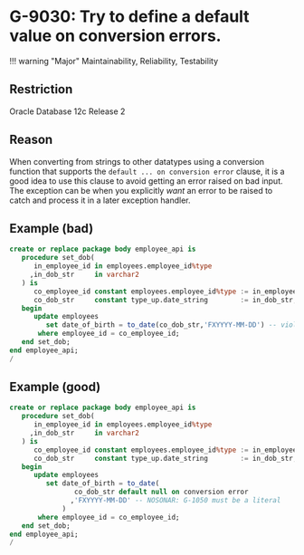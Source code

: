 # G-9030: Try to define a default value on conversion errors.

!!! warning "Major"
    Maintainability, Reliability, Testability

## Restriction

Oracle Database 12c Release 2

## Reason

When converting from strings to other datatypes using a conversion function that supports the `default ... on conversion error` clause, it is a good idea to use this clause to avoid getting an error raised on bad input. The exception can be when you explicitly *want* an error to be raised to catch and process it in a later exception handler.

## Example (bad)

``` sql
create or replace package body employee_api is
   procedure set_dob(
      in_employee_id in employees.employee_id%type
     ,in_dob_str     in varchar2
   ) is
      co_employee_id constant employees.employee_id%type := in_employee_id;
      co_dob_str     constant type_up.date_string        := in_dob_str;
   begin
      update employees
         set date_of_birth = to_date(co_dob_str,'FXYYYY-MM-DD') -- violates also G-1050
       where employee_id = co_employee_id;
   end set_dob;
end employee_api;
/
```

## Example (good)

``` sql
create or replace package body employee_api is
   procedure set_dob(
      in_employee_id in employees.employee_id%type
     ,in_dob_str     in varchar2
   ) is
      co_employee_id constant employees.employee_id%type := in_employee_id;
      co_dob_str     constant type_up.date_string        := in_dob_str;
   begin
      update employees
         set date_of_birth = to_date(
                co_dob_str default null on conversion error
               ,'FXYYYY-MM-DD' -- NOSONAR: G-1050 must be a literal
             )
       where employee_id = co_employee_id;
   end set_dob;
end employee_api;
/
```